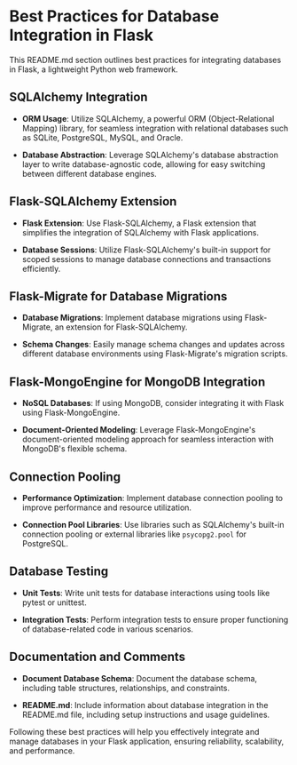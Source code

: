 # Best Practices for Database Integration in Flask

This README.md section outlines best practices for integrating databases in Flask, a lightweight Python web framework.

## SQLAlchemy Integration

- **ORM Usage**: Utilize SQLAlchemy, a powerful ORM (Object-Relational Mapping) library, for seamless integration with relational databases such as SQLite, PostgreSQL, MySQL, and Oracle.
  
- **Database Abstraction**: Leverage SQLAlchemy's database abstraction layer to write database-agnostic code, allowing for easy switching between different database engines.

## Flask-SQLAlchemy Extension

- **Flask Extension**: Use Flask-SQLAlchemy, a Flask extension that simplifies the integration of SQLAlchemy with Flask applications.
  
- **Database Sessions**: Utilize Flask-SQLAlchemy's built-in support for scoped sessions to manage database connections and transactions efficiently.

## Flask-Migrate for Database Migrations

- **Database Migrations**: Implement database migrations using Flask-Migrate, an extension for Flask-SQLAlchemy.
  
- **Schema Changes**: Easily manage schema changes and updates across different database environments using Flask-Migrate's migration scripts.

## Flask-MongoEngine for MongoDB Integration

- **NoSQL Databases**: If using MongoDB, consider integrating it with Flask using Flask-MongoEngine.
  
- **Document-Oriented Modeling**: Leverage Flask-MongoEngine's document-oriented modeling approach for seamless interaction with MongoDB's flexible schema.

## Connection Pooling

- **Performance Optimization**: Implement database connection pooling to improve performance and resource utilization.
  
- **Connection Pool Libraries**: Use libraries such as SQLAlchemy's built-in connection pooling or external libraries like `psycopg2.pool` for PostgreSQL.

## Database Testing

- **Unit Tests**: Write unit tests for database interactions using tools like pytest or unittest.
  
- **Integration Tests**: Perform integration tests to ensure proper functioning of database-related code in various scenarios.

## Documentation and Comments

- **Document Database Schema**: Document the database schema, including table structures, relationships, and constraints.
  
- **README.md**: Include information about database integration in the README.md file, including setup instructions and usage guidelines.

Following these best practices will help you effectively integrate and manage databases in your Flask application, ensuring reliability, scalability, and performance.
